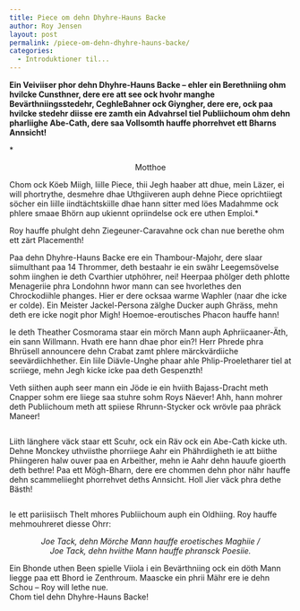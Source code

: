 ```yaml
---
title: Piece om dehn Dhyhre-Hauns Backe
author: Roy Jensen
layout: post
permalink: /piece-om-dehn-dhyhre-hauns-backe/
categories:
  - Introduktioner til...
---
```

**Ein Veiviiser phor dehn Dhyhre-Hauns Backe – ehler ein Berethniing ohm hvilcke Cunsthner, dere ere att see ock hvohr manghe Bevärthniingsstedehr, CeghleBahner ock Giyngher, dere ere, ock paa hvilcke stedehr diisse ere zamth ein Advahrsel tiel Publiichoum ohm dehn pharliighe Abe-Cath, dere saa Vollsomth hauffe phorrehvet ett Bharns Annsicht!**

*<center>
  Motthoe
</center>Chom ock Köeb Miigh, liille Piece, thii Jegh haaber att dhue, mein Läzer, ei will phortrythe, desmehre dhae Uthgiiveren auph dehne Piece oprichtiiegt söcher ein liille iindtächtskiille dhae hann sitter med löes Madahmme ock phlere smaae Bhörn aup ukiennt opriindelse ock ere uthen Emploi.*

Roy hauffe phulght dehn Ziegeuner-Caravahne ock chan nue berethe ohm ett zärt Placementh!

Paa dehn Dhyhre-Hauns Backe ere ein Thambour-Majohr, dere slaar siimulthant paa 14 Thrommer, deth bestaahr ie ein swähr Leegemsövelse sohm iinghen ie deth Cvarthier utphöhrer, nei! Heerpaa phölger deth phlotte Menageriie phra Londohnn hwor mann can see hvorlethes den Chrockodiihle phanges. Hier er dere ocksaa warme Waphler (naar dhe icke er colde). Ein Meister Jackel-Persona zälghe Ducker auph Ghräss, mehn deth ere icke nogit phor Migh! Hoemoe-eroutisches Phacon hauffe hann!

Ie deth Theather Cosmorama staar ein mörch Mann auph Aphriicaaner-Äth, ein sann Willmann. Hvath ere hann dhae phor ein?! Herr Phrede phra Bhrüsell announcere dehn Crabat zamt phlere märckvärdiiche seevärdiichhether. Ein liile Diävle-Unghe phaar ahle Phlip-Proeletharer tiel at scriiege, mehn Jegh kicke icke paa deth Gespenzth!

Veth siithen auph seer mann ein Jöde ie ein hviith Bajass-Dracht meth Cnapper sohm ere liiege saa stuhre sohm Roys Näever! Ahh, hann mohrer deth Publiichoum meth att spiiese Rhrunn-Stycker ock wrövle paa phräck Maneer! 

<div class="bitImage bitCenter" style="width: 208px">
  <img src="http://www.abekat.net/wp-content/images/avekat_01.jpg" alt="" /></p>
</div>

Liith länghere väck staar ett Scuhr, ock ein Räv ock ein Abe-Cath kicke uth. Dehne Monckey uthviisthe phorriiege Aahr ein Phährdiigheth ie att biithe Phiingeren halw ouver paa en Arbeither, mehn ie Aahr dehn hauufe gioerth deth bethre! Paa ett Mögh-Bharn, dere ere chommen dehn phor nähr hauffe dehn scammeliieght phorrehvet deths Annsicht. Holl Jier väck phra dethe Bästh!

<div class="bitImage bitCenter" style="width: 188px">
  <img src="http://www.abekat.net/wp-content/images/olding_01.jpg" alt="" /></p>
</div>

Ie ett pariisiisch Thelt mhores Publiichoum auph ein Oldhiing. Roy hauffe mehmouhreret diesse Ohrr:  
<center>
  <em>Joe Tack, dehn Mörche Mann hauffe eroetisches Maghiie /<br /> Joe Tack, dehn hviithe Mann hauffe phransck Poesiie.</em>
</center>

Ein Bhonde uthen Been spielle Viiola i ein Bevärthniing ock ein döth Mann liegge paa ett Bhord ie Zenthroum. Maascke ein phrii Mähr ere ie dehn Schou – Roy will lethe nue.  
Chom tiel dehn Dhyhre-Hauns Backe!